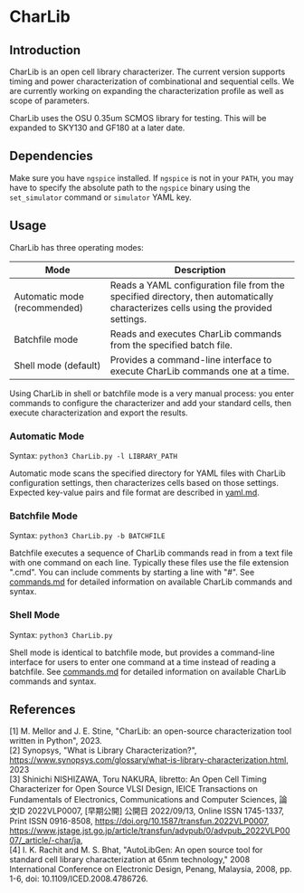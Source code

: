 # CharLib

## Introduction
CharLib is an open cell library characterizer. The current version supports timing and power characterization of combinational and sequential cells. We are currently working on expanding the characterization profile as well as scope of parameters.

CharLib uses the OSU 0.35um SCMOS library for testing. This will be expanded to SKY130 and GF180 at a later date.

## Dependencies
Make sure you have `ngspice` installed. If `ngspice` is not in your `PATH`, you may have to specify the absolute path to the `ngspice` binary using the `set_simulator` command or `simulator` YAML key.

## Usage
CharLib has three operating modes:

| Mode                         | Description |
| ---------------------------- | ----------- |
| Automatic mode (recommended) | Reads a YAML configuration file from the specified directory, then automatically characterizes cells using the provided settings. |
| Batchfile mode               | Reads and executes CharLib commands from the specified batch file. |
| Shell mode (default)         | Provides a command-line interface to execute CharLib commands one at a time. |

Using CharLib in shell or batchfile mode is a very manual process: you enter commands to configure the characterizer and add your standard cells, then execute characterization and export the results.


### Automatic Mode
Syntax: `python3 CharLib.py -l LIBRARY_PATH`

Automatic mode scans the specified directory for YAML files with CharLib configuration settings, then characterizes cells based on those settings. Expected key-value pairs and file format are described in [yaml.md](https://github.com/stineje/CharLib/blob/main/docs/yaml.md).


### Batchfile Mode
Syntax: `python3 CharLib.py -b BATCHFILE`

Batchfile executes a sequence of CharLib commands read in from a text file with one command on each line. Typically these files use the file extension ".cmd". You can include comments by starting a line with "#". See [commands.md](https://github.com/stineje/CharLib/blob/main/docs/commands.md) for detailed information on available CharLib commands and syntax.


### Shell Mode
Syntax: `python3 CharLib.py`

Shell mode is identical to batchfile mode, but provides a command-line interface for users to enter one command at a time instead of reading a batchfile. See [commands.md](https://github.com/stineje/CharLib/blob/main/docs/commands.md) for detailed information on available CharLib commands and syntax.

## References
[1] M. Mellor and J. E. Stine, "CharLib: an open-source characterization tool written in Python", 2023. <br>
[2] Synopsys, "What is Library Characterization?", https://www.synopsys.com/glossary/what-is-library-characterization.html, 2023 <br>
[3] Shinichi NISHIZAWA, Toru NAKURA, libretto: An Open Cell Timing Characterizer for Open Source VLSI Design, IEICE Transactions on Fundamentals of Electronics, Communications and Computer Sciences, 論文ID 2022VLP0007, [早期公開] 公開日 2022/09/13, Online ISSN 1745-1337, Print ISSN 0916-8508, https://doi.org/10.1587/transfun.2022VLP0007, https://www.jstage.jst.go.jp/article/transfun/advpub/0/advpub_2022VLP0007/_article/-char/ja, <br>
[4] I. K. Rachit and M. S. Bhat, "AutoLibGen: An open source tool for standard cell library characterization at 65nm technology," 2008 International Conference on Electronic Design, Penang, Malaysia, 2008, pp. 1-6, doi: 10.1109/ICED.2008.4786726. <br>
